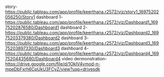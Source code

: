 story-https://public.tableau.com/app/profile/keerthana.r2572/viz/story1_16975202056250/Story1
dashboard 1-https://public.tableau.com/app/profile/keerthana.r2572/viz/Dashboard1_16975202876580/Dashboard1
dashboard 2-https://public.tableau.com/app/profile/keerthana.r2572/viz/Dashboard2_16975203379380/Dashboard2
dashboard 3-https://public.tableau.com/app/profile/keerthana.r2572/viz/Dashboard3_16975203897330/Dashboard3
dashboard 4-https://public.tableau.com/app/profile/keerthana.r2572/viz/Dashboard4_16975204435680/Dashboard4
video dermonstration- https://drive.google.com/file/d/1OkIV4vmod-n-mpeDbFxrh6CpUkU3FCyZ/view?usp=drivesdk
